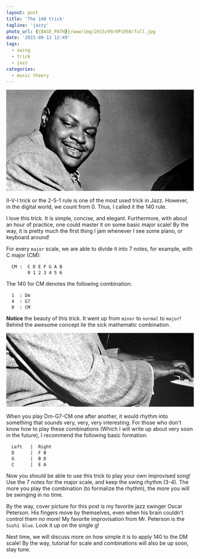 ```yaml
---
layout: post
title: 'The 140 trick'
tagline: 'jazzy'
photo_url: {{BASE_PATH}}/www/img/2015/09/OP1950/full.jpg
date: '2015-09-13 12:49'
tags:
  - swing
  - trick
  - jazz
categories:
  - music theory
---
```


![Oscar Peterson 1](/www/img/2015/09/OP1950/head.jpg)

II-V-I trick or the 2-5-1 rule is one of the most used trick in Jazz. However, in the digital world, we count from 0. Thus, I called it the 140 rule.

I love this trick. It is simple, concise, and elegant. Furthermore, with about an hour of practice, one could master it on some basic major scale! By the way, it is pretty much the first thing I jam whenever I see some piano, or keyboard around!

For every `major` scale, we are able to divide it into 7 notes, for example, with C major (CM):

```
  CM :  C D E F G A B
        0 1 2 3 4 5 6
```

The 140 for CM denotes the following combination:

```
  1  : Dm
  4  : G7
  0  : CM
```

**Notice** the beauty of this trick. It went up from `minor` to `normal` to `major`! Behind the awesome concept lie the sick mathematic combination.

![Oscar Peterson 2](/www/img/2015/09/OP1950/fingers.jpg)

When you play Dm-G7-CM one after another, it would rhythm into something that sounds very, very, very interesting. For those who don't know how to play these combinations (Which I will write up about very soon in the future), I recommend the following basic formation:

```
  Left   |  Right
  D      |  F B
  G      |  B D
  C      |  E A
```

Now you should be able to use this trick to play your own improvised song! Use the 7 notes for the major scale, and keep the swing rhythm (3-4). The more you play the combination (to formalize the rhythm), the more you will be swinging in no time.

By the way, cover picture for this post is my favorite jazz swinger Oscar Peterson. His fingers move by themselves, even when his brain couldn't control them no more! My favorite improvisation from Mr. Peterson is the `Sushi blue`. Look it up on the single g!

Next time, we will discuss more on how simple it is to apply 140 to the DM scale! By the way, tutorial for scale and combinations will also be up soon, stay tune.
